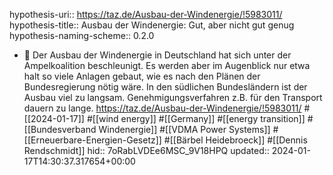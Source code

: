 hypothesis-uri:: https://taz.de/Ausbau-der-Windenergie/!5983011/
hypothesis-title:: Ausbau der Windenergie: Gut, aber nicht gut genug
hypothesis-naming-scheme:: 0.2.0

- 📝 Der Ausbau der Windenergie in Deutschland hat sich unter der Ampelkoalition beschleunigt. Es werden aber im Augenblick nur etwa halt so viele Anlagen gebaut, wie es nach den Plänen der Bundesregierung nötig wäre. In den südlichen Bundesländern ist der Ausbau viel zu langsam. Genehmigungsverfahren z.B. für den Transport dauern  zu lange. https://taz.de/Ausbau-der-Windenergie/!5983011/ #[[2024-01-17]] #[[wind energy]] #[[Germany]] #[[energy transition]] #[[Bundesverband Windenergie]] #[[VDMA Power Systems]] #[[Erneuerbare-Energien-Gesetz]] #[[Bärbel Heidebroeck]] #[[Dennis Rendschmidt]]
  hid:: 7oRabLVDEe6MSC_9V18HPQ
  updated:: 2024-01-17T14:30:37.317654+00:00